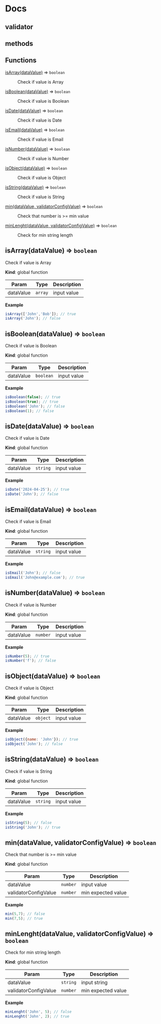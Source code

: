 
# Docs
## validator

## methods
## Functions

<dl>
<dt><a href="#isArray">isArray(dataValue)</a> ⇒ <code>boolean</code></dt>
<dd><p>Check if value is Array</p>
</dd>
<dt><a href="#isBoolean">isBoolean(dataValue)</a> ⇒ <code>boolean</code></dt>
<dd><p>Check if value is Boolean</p>
</dd>
<dt><a href="#isDate">isDate(dataValue)</a> ⇒ <code>boolean</code></dt>
<dd><p>Check if value is Date</p>
</dd>
<dt><a href="#isEmail">isEmail(dataValue)</a> ⇒ <code>boolean</code></dt>
<dd><p>Check if value is Email</p>
</dd>
<dt><a href="#isNumber">isNumber(dataValue)</a> ⇒ <code>boolean</code></dt>
<dd><p>Check if value is Number</p>
</dd>
<dt><a href="#isObject">isObject(dataValue)</a> ⇒ <code>boolean</code></dt>
<dd><p>Check if value is Object</p>
</dd>
<dt><a href="#isString">isString(dataValue)</a> ⇒ <code>boolean</code></dt>
<dd><p>Check if value is String</p>
</dd>
<dt><a href="#min">min(dataValue, validatorConfigValue)</a> ⇒ <code>boolean</code></dt>
<dd><p>Check that number is &gt;= min value</p>
</dd>
<dt><a href="#minLenght">minLenght(dataValue, validatorConfigValue)</a> ⇒ <code>boolean</code></dt>
<dd><p>Check for min string length</p>
</dd>
</dl>

<a name="isArray"></a>

## isArray(dataValue) ⇒ <code>boolean</code>
Check if value is Array

**Kind**: global function  

| Param | Type | Description |
| --- | --- | --- |
| dataValue | <code>array</code> | input value |

**Example**  
```js
isArray(['John','Bob']); // trueisArray('John'); // false
```
<a name="isBoolean"></a>

## isBoolean(dataValue) ⇒ <code>boolean</code>
Check if value is Boolean

**Kind**: global function  

| Param | Type | Description |
| --- | --- | --- |
| dataValue | <code>boolean</code> | input value |

**Example**  
```js
isBoolean(false); // trueisBoolean(true); // trueisBoolean('John'); // falseisBoolean(1); // false
```
<a name="isDate"></a>

## isDate(dataValue) ⇒ <code>boolean</code>
Check if value is Date

**Kind**: global function  

| Param | Type | Description |
| --- | --- | --- |
| dataValue | <code>string</code> | input value |

**Example**  
```js
isDate('2024-04-25'); // trueisDate('John'); // false
```
<a name="isEmail"></a>

## isEmail(dataValue) ⇒ <code>boolean</code>
Check if value is Email

**Kind**: global function  

| Param | Type | Description |
| --- | --- | --- |
| dataValue | <code>string</code> | input value |

**Example**  
```js
isEmail('John'); // falseisEmail('John@example.com'); // true
```
<a name="isNumber"></a>

## isNumber(dataValue) ⇒ <code>boolean</code>
Check if value is Number

**Kind**: global function  

| Param | Type | Description |
| --- | --- | --- |
| dataValue | <code>number</code> | input value |

**Example**  
```js
isNumber(5); // trueisNumber('f'); // false
```
<a name="isObject"></a>

## isObject(dataValue) ⇒ <code>boolean</code>
Check if value is Object

**Kind**: global function  

| Param | Type | Description |
| --- | --- | --- |
| dataValue | <code>object</code> | input value |

**Example**  
```js
isObject({name: 'John'}); // trueisObject('John'); // false
```
<a name="isString"></a>

## isString(dataValue) ⇒ <code>boolean</code>
Check if value is String

**Kind**: global function  

| Param | Type | Description |
| --- | --- | --- |
| dataValue | <code>string</code> | input value |

**Example**  
```js
isString(5); // falseisString('John'); // true
```
<a name="min"></a>

## min(dataValue, validatorConfigValue) ⇒ <code>boolean</code>
Check that number is >= min value

**Kind**: global function  

| Param | Type | Description |
| --- | --- | --- |
| dataValue | <code>number</code> | input value |
| validatorConfigValue | <code>number</code> | min expected value |

**Example**  
```js
min(5,7); // falsemin(7,5); // true
```
<a name="minLenght"></a>

## minLenght(dataValue, validatorConfigValue) ⇒ <code>boolean</code>
Check for min string length

**Kind**: global function  

| Param | Type | Description |
| --- | --- | --- |
| dataValue | <code>string</code> | input string |
| validatorConfigValue | <code>number</code> | min expected value |

**Example**  
```js
minLenght('John', 5); // falseminLenght('John', 2); // true
```

